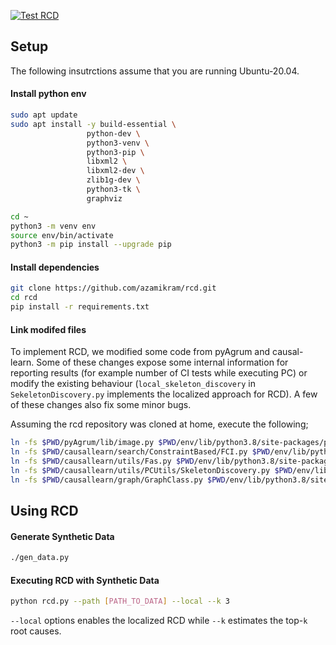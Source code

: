 [![Test RCD](https://github.com/phamquiluan/rcd/actions/workflows/ci.yml/badge.svg)](https://github.com/phamquiluan/rcd/actions/workflows/ci.yml)

## Setup
The following insutrctions assume that you are running Ubuntu-20.04.
#### Install python env
```bash
sudo apt update
sudo apt install -y build-essential \
                 python-dev \
                 python3-venv \
                 python3-pip \
                 libxml2 \
                 libxml2-dev \
                 zlib1g-dev \
                 python3-tk \
                 graphviz

cd ~
python3 -m venv env
source env/bin/activate
python3 -m pip install --upgrade pip
```

#### Install dependencies
```bash
git clone https://github.com/azamikram/rcd.git
cd rcd
pip install -r requirements.txt
```

#### Link modifed files
To implement RCD, we modified some code from pyAgrum and causal-learn.
Some of these changes expose some internal information for reporting results (for example number of CI tests while executing PC) or modify the existing behaviour (`local_skeleton_discovery` in `SekeletonDiscovery.py` implements the localized approach for RCD). A few of these changes also fix some minor bugs.

Assuming the rcd repository was cloned at home, execute the following;
```bash
ln -fs $PWD/pyAgrum/lib/image.py $PWD/env/lib/python3.8/site-packages/pyAgrum/lib/
ln -fs $PWD/causallearn/search/ConstraintBased/FCI.py $PWD/env/lib/python3.8/site-packages/causallearn/search/ConstraintBased/
ln -fs $PWD/causallearn/utils/Fas.py $PWD/env/lib/python3.8/site-packages/causallearn/utils/
ln -fs $PWD/causallearn/utils/PCUtils/SkeletonDiscovery.py $PWD/env/lib/python3.8/site-packages/causallearn/utils/PCUtils/
ln -fs $PWD/causallearn/graph/GraphClass.py $PWD/env/lib/python3.8/site-packages/causallearn/graph/
```

## Using RCD

#### Generate Synthetic Data
```sh
./gen_data.py
```

#### Executing RCD with Synthetic Data
```sh
python rcd.py --path [PATH_TO_DATA] --local --k 3
```

`--local` options enables the localized RCD while `--k` estimates the top-`k` root causes.
